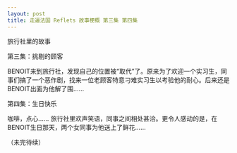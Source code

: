 ```yaml
---
layout: post
title: 走遍法国 Reflets 故事梗概 第三集 第四集
---
```


旅行社里的故事

第三集：挑剔的顾客

BENOIT来到旅行社，发现自己的位置被“取代”了。原来为了欢迎一个实习生，同事们搞了一个恶作剧，找来一位老顾客特意刁难实习生以考验他的耐心。后来还是BENOIT出面为他解了围……

第四集：生日快乐

咖啡，点心…… 旅行社里欢声笑语，同事之间相处甚洽。更令人感动的是，在BENOIT生日那天，两个女同事为他送上了鲜花……

（未完待续）
